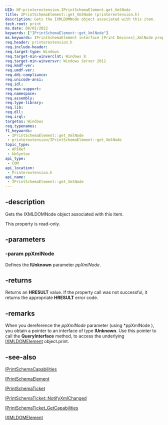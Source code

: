 ```yaml
---
UID: NF:printerextension.IPrintSchemaElement.get_XmlNode
title: IPrintSchemaElement::get_XmlNode (printerextension.h)
description: Gets the IXMLDOMNode object associated with this item.
tech.root: print
ms.date: 08/01/2022
keywords: ["IPrintSchemaElement::get_XmlNode"]
ms.keywords: IPrintSchemaElement interface [Print Devices],XmlNode property, IPrintSchemaElement.XmlNode, IPrintSchemaElement.get_XmlNode, IPrintSchemaElement::XmlNode, IPrintSchemaElement::get_XmlNode, XmlNode property [Print Devices], XmlNode property [Print Devices],IPrintSchemaElement interface, get_XmlNode, print.iprintschemaelement_xmlnode, printerextension/IPrintSchemaElement::XmlNode, printerextension/IPrintSchemaElement::get_XmlNode
req.header: printerextension.h
req.include-header: 
req.target-type: Windows
req.target-min-winverclnt: Windows 8
req.target-min-winversvr: Windows Server 2012
req.kmdf-ver: 
req.umdf-ver: 
req.ddi-compliance: 
req.unicode-ansi: 
req.idl: 
req.max-support: 
req.namespace: 
req.assembly: 
req.type-library: 
req.lib: 
req.dll: 
req.irql: 
targetos: Windows
req.typenames: 
f1_keywords:
 - IPrintSchemaElement::get_XmlNode
 - printerextension/IPrintSchemaElement::get_XmlNode
topic_type:
 - APIRef
 - kbSyntax
api_type:
 - COM
api_location:
 - Printerextension.h
api_name:
 - IPrintSchemaElement::get_XmlNode
---
```


## -description

Gets the IXMLDOMNode object associated with this item.

This property is read-only.

## -parameters

### -param ppXmlNode

Defines the **IUnknown** parameter *ppXmlNode*.

## -returns

Returns an **HRESULT** value. If the property call was not successful, it returns the appropriate **HRESULT** error code.

## -remarks

When you dereference the *ppXmlNode* parameter (using *ppXmlNode ), you obtain a pointer to an interface of type **IUnknown**. Use this pointer to  call the **QueryInterface** method, to access the underlying [IXMLDOMElement](/previous-versions/windows/desktop/ms760248(v=vs.85)) object.print.

## -see-also

[IPrintSchemaCapabilities](./nn-printerextension-iprintschemacapabilities.md)

[IPrintSchemaElement](./nn-printerextension-iprintschemaelement.md)

[IPrintSchemaTicket](./nn-printerextension-iprintschematicket.md)

[IPrintSchemaTicket::NotifyXmlChanged](./nf-printerextension-iprintschematicket-notifyxmlchanged.md)

[IPrintSchemaTicket_GetCapabilities](./nf-printerextension-iprintschematicket-getcapabilities.md)

[IXMLDOMElement](/previous-versions/windows/desktop/ms760248(v=vs.85))